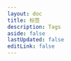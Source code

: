 ```yaml
---
layout: doc
title: 标签
description: Tags
aside: false
lastUpdated: false
editLink: false
---
```


<Tags/>
